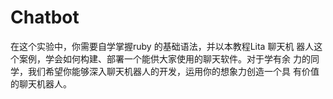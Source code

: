 # Chatbot
在这个实验中，你需要自学掌握ruby 的基础语法，并以本教程Lita 聊天机 器人这个案例，学会如何构建、部署一个能供大家使用的聊天软件。对于学有余 力的同学，我们希望你能够深入聊天机器人的开发，运用你的想象力创造一个具 有价值的聊天机器人。
